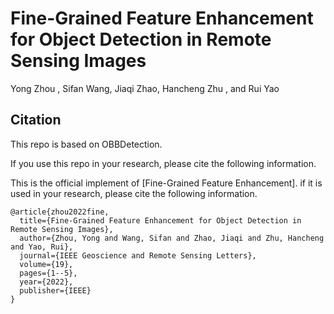 # Fine-Grained Feature Enhancement for Object Detection in Remote Sensing Images

Yong Zhou , Sifan Wang, Jiaqi Zhao, Hancheng Zhu , and Rui Yao



## Citation
This repo is based on OBBDetection.

If you use this repo in your research, please cite the following information.

This is the official implement of [Fine-Grained Feature Enhancement]. if it is used in your research, please cite the following information.

```
@article{zhou2022fine,
  title={Fine-Grained Feature Enhancement for Object Detection in Remote Sensing Images},
  author={Zhou, Yong and Wang, Sifan and Zhao, Jiaqi and Zhu, Hancheng and Yao, Rui},
  journal={IEEE Geoscience and Remote Sensing Letters},
  volume={19},
  pages={1--5},
  year={2022},
  publisher={IEEE}
}
```
